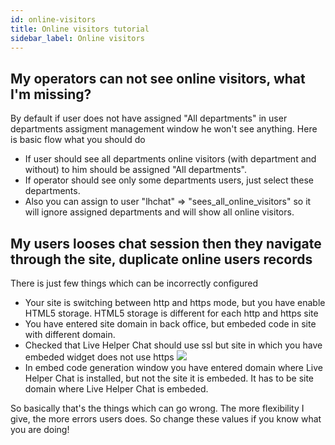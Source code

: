 ```yaml
---
id: online-visitors
title: Online visitors tutorial
sidebar_label: Online visitors
---
```


## My operators can not see online visitors, what I'm missing?

By default if user does not have assigned "All departments" in user departments assigment management window he won't see anything. Here is basic flow what you should do

*   If user should see all departments online visitors (with department and without) to him should be assigned "All departments". 
*   If operator should see only some departments users, just select these departments.
*   Also you can assign to user "lhchat" => "sees_all_online_visitors" so it will ignore assigned departments and will show all online visitors.

## My users looses chat session then they navigate through the site, duplicate online users records

There is just few things which can be incorrectly configured

 * Your site is switching between http and https mode, but you have enable HTML5 storage. HTML5 storage is different for each http and https site
 * You have entered site domain in back office, but embeded code in site with different domain.
 * Checked that Live Helper Chat should use ssl but site in which you have embeded widget does not use https
 ​![](https://livehelperchat.com/var/media/images/cookiessl.png)
 * In embed code generation window you have entered domain where Live Helper Chat is installed, but not the site it is embeded. It has to be site domain where Live Helper Chat is embeded.

So basically that's the things which can go wrong. The more flexibility I give, the more errors users does. So change these values if you know what you are doing!